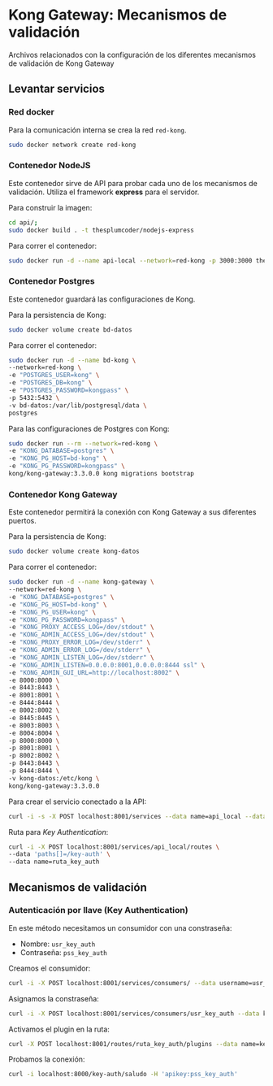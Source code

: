 # Kong Gateway: Mecanismos de validación
Archivos relacionados con la configuración de los diferentes mecanismos de validación de Kong Gateway

## Levantar servicios

### Red docker
Para la comunicación interna se crea la red `red-kong`.
```bash
sudo docker network create red-kong
```

### Contenedor NodeJS
Este contenedor sirve de API para probar cada uno de los mecanismos de validación. Utiliza el framework 
**express** para el servidor.

Para construir la imagen:
```bash
cd api/;
sudo docker build . -t thesplumcoder/nodejs-express
```

Para correr el contenedor:
```bash
sudo docker run -d --name api-local --network=red-kong -p 3000:3000 thesplumcoder/nodejs-express
```

### Contenedor Postgres
Este contenedor guardará las configuraciones de Kong.

Para la persistencia de Kong:
```bash
sudo docker volume create bd-datos
```

Para correr el contenedor:
```bash
sudo docker run -d --name bd-kong \
--network=red-kong \
-e "POSTGRES_USER=kong" \
-e "POSTGRES_DB=kong" \
-e "POSTGRES_PASSWORD=kongpass" \
-p 5432:5432 \
-v bd-datos:/var/lib/postgresql/data \
postgres
```

Para las configuraciones de Postgres con Kong:
```bash
sudo docker run --rm --network=red-kong \
-e "KONG_DATABASE=postgres" \
-e "KONG_PG_HOST=bd-kong" \
-e "KONG_PG_PASSWORD=kongpass" \
kong/kong-gateway:3.3.0.0 kong migrations bootstrap
```

### Contenedor Kong Gateway
Este contenedor permitirá la conexión con Kong Gateway a sus diferentes puertos.

Para la persistencia de Kong:
```bash
sudo docker volume create kong-datos
```

Para correr el contenedor:
```bash
sudo docker run -d --name kong-gateway \
--network=red-kong \
-e "KONG_DATABASE=postgres" \
-e "KONG_PG_HOST=bd-kong" \
-e "KONG_PG_USER=kong" \
-e "KONG_PG_PASSWORD=kongpass" \
-e "KONG_PROXY_ACCESS_LOG=/dev/stdout" \
-e "KONG_ADMIN_ACCESS_LOG=/dev/stdout" \
-e "KONG_PROXY_ERROR_LOG=/dev/stderr" \
-e "KONG_ADMIN_ERROR_LOG=/dev/stderr" \
-e "KONG_ADMIN_LISTEN_LOG=/dev/stderr" \
-e "KONG_ADMIN_LISTEN=0.0.0.0:8001,0.0.0.0:8444 ssl" \
-e "KONG_ADMIN_GUI_URL=http://localhost:8002" \
-e 8000:8000 \
-e 8443:8443 \
-e 8001:8001 \
-e 8444:8444 \
-e 8002:8002 \
-e 8445:8445 \
-e 8003:8003 \
-e 8004:8004 \
-p 8000:8000 \
-p 8001:8001 \
-p 8002:8002 \
-p 8443:8443 \
-p 8444:8444 \
-v kong-datos:/etc/kong \
kong/kong-gateway:3.3.0.0
```

Para crear el servicio conectado a la API:
```bash
curl -i -s -X POST localhost:8001/services --data name=api_local --data url='http://api-local:3000'
```

Ruta para *Key Authentication*:
```bash
curl -i -X POST localhost:8001/services/api_local/routes \
--data 'paths[]=/key-auth' \
--data name=ruta_key_auth
```

## Mecanismos de validación

### Autenticación por llave (Key Authentication)
En este método necesitamos un consumidor con una constraseña:
+ Nombre: `usr_key_auth`
+ Contraseña: `pss_key_auth`

Creamos el consumidor:
```bash
curl -i -X POST localhost:8001/services/consumers/ --data username=usr_key_auth
```

Asignamos la constraseña:
```bash
curl -i -X POST localhost:8001/services/consumers/usr_key_auth --data key=pss_key_auth
```

Activamos el plugin en la ruta:
```bash
curl -X POST localhost:8001/routes/ruta_key_auth/plugins --data name=key-auth
```

Probamos la conexión:
```bash
curl -i localhost:8000/key-auth/saludo -H 'apikey:pss_key_auth'
```
